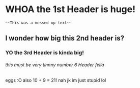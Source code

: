 # WHOA the 1st Header is huge!
	~~This was a messed up text~~
## I wonder how big this 2nd header is?
### YO the 3rd Header is kinda big!
###### this must be very tinnny number 6 Header fella
eggs :O also 10 + 9 = 21! nah jk im just stupid lol

